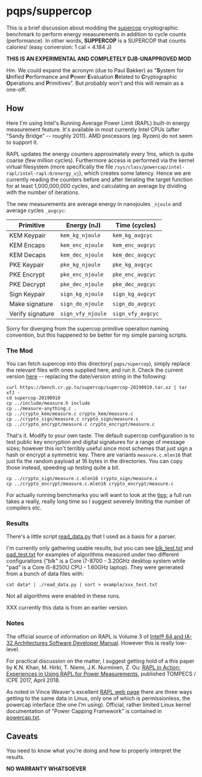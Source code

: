 # pqps/suppercop

This is a brief discussion about modding the
[supercop](https://bench.cr.yp.to/supercop.html) cryptographic benchmark to
perform energy measurements in addition to cycle counts (performance).
In other words, **SUPPERCOP** is a SUPERCOP that counts calories! 
(easy conversion: 1 cal = 4.184 J) 

**THIS IS AN EXPERIMENTAL AND COMPLETELY DJB-UNAPPROVED MOD**

Hm. We could expand the acronym (due to Paul Bakker) as 
"**S**ystem for **U**nified **P**erformance and **P**ower 
**E**valuation **R**elated to **C**ryptographic **O**perations and 
**P**rimitives". But probably won't and this will remain as a one-off.


## How

Here I'm using Intel's Running Average Power Limit (RAPL) built-in energy
measurement feature. It's available in most currently Intel CPUs (after 
"Sandy Bridge" -- roughly 2011). AMD processors (eg. Ryzen) do not seem 
to support it.

RAPL updates the energy counters approximately every 1ms, which 
is quite coarse (few million cycles). Furthermore access is performed
via the kernel virtual filesystem (more specifically the file 
`/sys/class/powercap/intel-rapl/intel-rapl:0/energy_uj`), which creates some 
latency. Hence we are currently reading the counters before and after 
iterating the target function for at least 1,000,000,000 cycles, and 
calculating an average by dividing with the number of iterations. 

The new measurements are average energy in nanojoules `_njoule` and average 
cycles `_avgcyc`:

| **Primitive**		| **Energy** (nJ)	| **Time** (cycles)	|
| ----------------- | ----------------- | ----------------- |
| KEM Keypair 		| `kem_kg_njoule`	| `kem_kg_avgcyc`	|
| KEM Encaps		| `kem_enc_njoule`	| `kem_enc_avgcyc`	|
| KEM Decaps		| `kem_dec_njoule`	| `kem_dec_avgcyc`	|
| PKE Keypair		| `pke_kg_njoule`	| `pke_kg_avgcyc`	|
| PKE Encrypt		| `pke_enc_njoule`	| `pke_enc_avgcyc`	|
| PKE Decrypt		| `pke_dec_njoule`	| `pke_dec_avgcyc`	|
| Sign Keypair		| `sign_kg_njoule`	| `sign_kg_avgcyc`	|
| Make signature	| `sign_do_njoule`	| `sign_do_avgcyc`	|
| Verify signature	| `sign_vfy_njoule`	| `sign_vfy_avgcyc`	|

Sorry for diverging from the supercop primitive operation naming convention, 
but this happened to be better for my simple parsing scripts.


### The Mod

You can fetch supercop into this directory( `pqps/supercop`), simply 
replace the relevant files with ones supplied here, and run it. Check the 
current version [here](https://bench.cr.yp.to/supercop.html) -- replacing 
the date/version string in the following:

```
curl https://bench.cr.yp.to/supercop/supercop-20190910.tar.xz | tar xfJ -
cd supercop-20190910
cp ../include/measure.h include
cp ../measure-anything.c .
cp ../crypto_kem/measure.c crypto_kem/measure.c
cp ../crypto_sign/measure.c crypto_sign/measure.c
cp ../crypto_encrypt/measure.c crypto_encrypt/measure.c
```
That's it. Modify to your own taste. The default supercop configuration
is to test public key encryption and digital signatures for a range of
message sizes; however this isn't terribly useful since most schemes
that just sign a hash or encrypt a symmetric key. There are variants
`measure.c.mlen16` that just fix the random payload at 16 bytes in the 
directories. You can copy those instead, speeding up testing quite a bit.

```
cp ../crypto_sign/measure.c.mlen16 crypto_sign/measure.c
cp ../crypto_encrypt/measure.c.mlen16 crypto_encrypt/measure.c
```

For actually running benchmarks you will want to look at the 
[tips](https://bench.cr.yp.to/tips.html); a full run takes a really, really
long time so I suggest severely limiting the number of compilers etc.


### Results

There's a little script [read_data.py](read_data.py) that I used as a basis 
for a parser. 

I'm currently only gathering usable results, but you can see 
[blk_test.txt](example/blk_test.txt) and [pad_test.txt](example/pad_test.txt)
for examples of algorithms measured under two different configurations ("blk" 
is a Core i7-8700 - 3.20GHz desktop system while "pad" is a Core i5-8250U 
CPU - 1.60GHz laptop). They were generated from a bunch of data files with:
```
cat data* | ./read_data.py | sort > example/xxx_test.txt
```
Not all algorithms were enabled in these runs.

XXX currently this data is from an earlier version.

### Notes

The official source of information on RAPL is Volume 3 of 
[Intel® 64 and IA-32 Architectures Software Developer Manual](https://software.intel.com/en-us/articles/intel-sdm).
However this is really low-level.

For practical discussion on the matter, I suggest getting hold of a this paper 
by K.N. Khan, M. Hirki, T. Niemi, J.K. Nurminen, Z. Ou:
[RAPL in Action: Experiences in Using RAPL for Power Measurements](https://doi.org/10.1145/3177754), 
published TOMPECS / ICPE 2017, April 2018. 

As noted in Vince Weaver's excellent
[RAPL web page](http://web.eece.maine.edu/~vweaver/projects/rapl/) there
are three ways getting to the same data in Linux, only one of which is 
permissionless, the powercap interface (the one I'm using). Official, rather
limited Linux kernel documentation of "Power Capping Framework" is contained in
[powercap.txt](https://www.kernel.org/doc/Documentation/power/powercap/powercap.txt).

## Caveats

You need to know what you're doing and how to properly interpret the results.

**NO WARRANTY WHATSOEVER**
